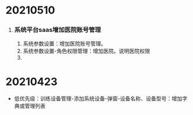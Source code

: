 # 20210510

1. ### 系统平台saas增加医院账号管理

   1. 系统参数设置：增加医院账号管理。
   2. 系统参数设置-角色权限管理：增加医院。说明医院权限
   3. 





# 20210423

- 低优先级：训练设备管理-添加系统设备-弹窗-设备名称、设备型号：增加字典或管理列表

